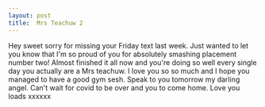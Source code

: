 ```yaml
---
layout: post
title:  Mrs Teachuw 2
---
```

Hey sweet sorry for missing your Friday text last week. Just wanted to let you know that I'm so proud of you for absolutely smashing placement number two! Almost finished it all now and you're doing so well every single day you actually are a Mrs teachuw. I love you so so much and I hope you managed to have a good gym sesh. Speak to you tomorrow my darling angel. Can't wait for covid to be over and you to come home. Love you loads xxxxxx
